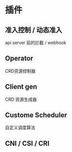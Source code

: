 # 插件

## 准入控制 / 动态准入

api server 前的拦截 /  webhook

## Operator

CRD资源控制器

## Client gen

CRD 资源生成器

## Custome Scheduler

自定义调度算法

## CNI / CSI / CRI